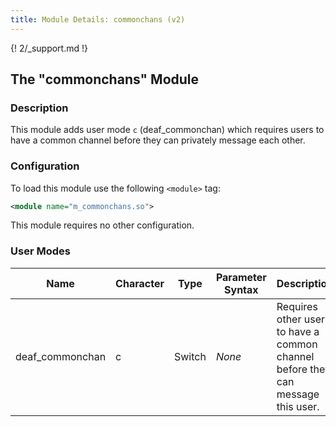 ```yaml
---
title: Module Details: commonchans (v2)
---
```


{! 2/_support.md !}

## The "commonchans" Module

### Description

This module adds user mode `c` (deaf_commonchan) which requires users to have a common channel before they can privately message each other.

### Configuration

To load this module use the following `<module>` tag:

```xml
<module name="m_commonchans.so">
```

This module requires no other configuration.

### User Modes

Name            | Character | Type   | Parameter Syntax | Description
--------------- | --------- | ------ | ---------------- | -----------
deaf_commonchan | c         | Switch | *None*           | Requires other users to have a common channel before they can message this user.
